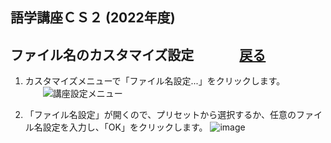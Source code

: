 ## 語学講座ＣＳ２ (2022年度) 
## ファイル名のカスタマイズ設定 　　　    [戻る](https://csreviser.github.io/CaptureStream2/) 

1. カスタマイズメニューで「ファイル名設定...」をクリックします。            
　　![講座設定メニュー](https://user-images.githubusercontent.com/46049273/202652109-c643f46f-d1f6-4433-ba4f-d3a21e339537.png)
  
  
2. 「ファイル名設定」が開くので、プリセットから選択するか、任意のファイル名設定を入力し、「OK」をクリックします。
![image](https://user-images.githubusercontent.com/46049273/206852447-3d993451-1d45-4f24-9291-c7c19192283d.png)
